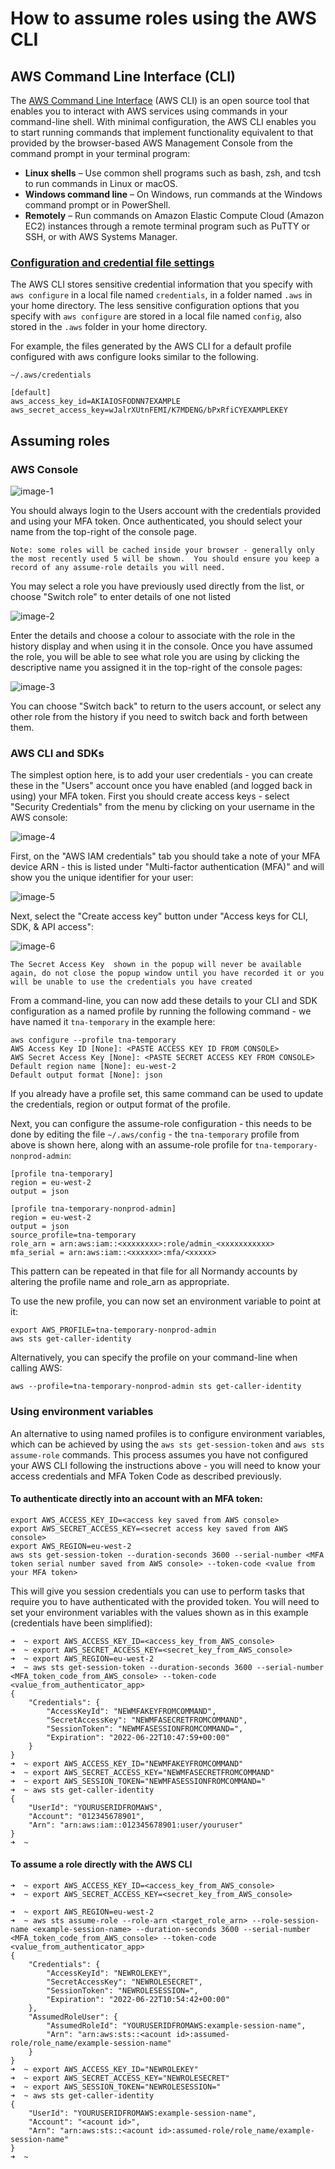 # How to assume roles using the AWS CLI

## AWS Command Line Interface (CLI)

The [AWS Command Line Interface](https://docs.aws.amazon.com/cli/latest/userguide/cli-chap-welcome.html) (AWS CLI) is an open source tool that enables you to interact with AWS services using commands in your command-line shell. With minimal configuration, the AWS CLI enables you to start running commands that implement functionality equivalent to that provided by the browser-based AWS Management Console from the command prompt in your terminal program:

- **Linux shells** – Use common shell programs such as bash, zsh, and tcsh to run commands in Linux or macOS.
- **Windows command line** – On Windows, run commands at the Windows command prompt or in PowerShell.
- **Remotely** – Run commands on Amazon Elastic Compute Cloud (Amazon EC2) instances through a remote terminal program such as PuTTY or SSH, or with AWS Systems Manager.

### [Configuration and credential file settings](https://docs.aws.amazon.com/cli/latest/userguide/cli-configure-files.html)

The AWS CLI stores sensitive credential information that you specify with `aws configure` in a local file named `credentials`, in a folder named `.aws` in your home directory. The less sensitive configuration options that you specify with `aws configure` are stored in a local file named `config`, also stored in the `.aws` folder in your home directory.

For example, the files generated by the AWS CLI for a default profile configured with aws configure looks similar to the following.

`~/.aws/credentials`

```
[default]
aws_access_key_id=AKIAIOSFODNN7EXAMPLE
aws_secret_access_key=wJalrXUtnFEMI/K7MDENG/bPxRfiCYEXAMPLEKEY
```

## Assuming roles

### AWS Console

![image-1](./images/image-1.png)

You should always login to the Users account with the credentials provided and using your MFA token.  Once authenticated, you should select your name from the top-right of the console page.

```
Note: some roles will be cached inside your browser - generally only the most recently used 5 will be shown.  You should ensure you keep a record of any assume-role details you will need.
```

You may select a role you have previously used directly from the list, or choose "Switch role" to enter details of one not listed

![image-2](./images/image-2.png)

Enter the details and choose a colour to associate with the role in the history display and when using it in the console.  Once you have assumed the role, you will be able to see what role you are using by clicking the descriptive name you assigned it in the top-right of the console pages:

![image-3](./images/image-3.png)

You can choose "Switch back" to return to the users account, or select any other role from the history if you need to switch back and forth between them.

### AWS CLI and SDKs

The simplest option here, is to add your user credentials - you can create these in the "Users" account once you have enabled (and logged back in using) your MFA token.  First you should create access keys - select "Security Credentials" from the menu by clicking on your username in the AWS console:

![image-4](./images/image-4.png)

First, on the "AWS IAM credentials" tab you should take a note of your MFA device ARN - this is listed under "Multi-factor authentication (MFA)" and will show you the unique identifier for your user:

![image-5](./images/image-5.png)

Next, select the "Create access key" button under "Access keys for CLI, SDK, & API access":

![image-6](./images/image-6.png)

```
The Secret Access Key  shown in the popup will never be available again, do not close the popup window until you have recorded it or you will be unable to use the credentials you have created
```

From a command-line, you can now add these details to your CLI and SDK configuration as a named profile by running the following command - we have named it `tna-temporary` in the example here:

```
aws configure --profile tna-temporary
AWS Access Key ID [None]: <PASTE ACCESS KEY ID FROM CONSOLE>
AWS Secret Access Key [None]: <PASTE SECRET ACCESS KEY FROM CONSOLE>
Default region name [None]: eu-west-2
Default output format [None]: json
```

If you already have a profile set, this same command can be used to update the credentials, region or output format of the profile.

Next, you can configure the assume-role configuration - this needs to be done by editing the file `~/.aws/config`  - the `tna-temporary`  profile from above is shown here, along with an assume-role profile for `tna-temporary-nonprod-admin`:

```
[profile tna-temporary]
region = eu-west-2
output = json
 
[profile tna-temporary-nonprod-admin]
region = eu-west-2
output = json
source_profile=tna-temporary
role_arn = arn:aws:iam::<xxxxxxxx>:role/admin_<xxxxxxxxxxx>
mfa_serial = arn:aws:iam::<xxxxxx>:mfa/<xxxxx>
```

This pattern can be repeated in that file for all Normandy accounts by altering the profile name and role_arn as appropriate.

To use the new profile, you can now set an environment variable to point at it:

```
export AWS_PROFILE=tna-temporary-nonprod-admin
aws sts get-caller-identity
```

Alternatively, you can specify the profile on your command-line when calling AWS:

```
aws --profile=tna-temporary-nonprod-admin sts get-caller-identity
```

### Using environment variables

An alternative to using named profiles is to configure environment variables, which can be achieved by using the `aws sts get-session-token` and `aws sts assume-role` commands.  This process assumes you have not configured your AWS CLI following the instructions above - you will need to know your access credentials and MFA Token Code as described previously.

#### To authenticate directly into an account with an MFA token:

```
export AWS_ACCESS_KEY_ID=<access key saved from AWS console>
export AWS_SECRET_ACCESS_KEY=<secret access key saved from AWS console>
export AWS_REGION=eu-west-2
aws sts get-session-token --duration-seconds 3600 --serial-number <MFA token serial number saved from AWS console> --token-code <value from your MFA token>
```

This will give you session credentials you can use to perform tasks that require you to have authenticated with the provided token.  You will need to set your environment variables with the values shown as in this example (credentials have been simplified):

```
➜  ~ export AWS_ACCESS_KEY_ID=<access_key_from_AWS_console>
➜  ~ export AWS_SECRET_ACCESS_KEY=<secret_key_from_AWS_console>
➜  ~ export AWS_REGION=eu-west-2
➜  ~ aws sts get-session-token --duration-seconds 3600 --serial-number <MFA_token_code_from_AWS_console> --token-code <value_from_authenticator_app>
{
    "Credentials": {
        "AccessKeyId": "NEWMFAKEYFROMCOMMAND",
        "SecretAccessKey": "NEWMFASECRETFROMCOMMAND",
        "SessionToken": "NEWMFASESSIONFROMCOMMAND=",
        "Expiration": "2022-06-22T10:47:59+00:00"
    }
}
➜  ~ export AWS_ACCESS_KEY_ID="NEWMFAKEYFROMCOMMAND"
➜  ~ export AWS_SECRET_ACCESS_KEY="NEWMFASECRETFROMCOMMAND"
➜  ~ export AWS_SESSION_TOKEN="NEWMFASESSIONFROMCOMMAND="
➜  ~ aws sts get-caller-identity
{
    "UserId": "YOURUSERIDFROMAWS",
    "Account": "012345678901",
    "Arn": "arn:aws:iam::012345678901:user/youruser"
}
➜  ~
```

#### To assume a role directly with the AWS CLI

```
➜  ~ export AWS_ACCESS_KEY_ID=<access_key_from_AWS_console>
➜  ~ export AWS_SECRET_ACCESS_KEY=<secret_key_from_AWS_console>
 
➜  ~ export AWS_REGION=eu-west-2
➜  ~ aws sts assume-role --role-arn <target_role_arn> --role-session-name <example-session-name> --duration-seconds 3600 --serial-number <MFA_token_code_from_AWS_console> --token-code <value_from_authenticator_app>
{
    "Credentials": {
        "AccessKeyId": "NEWROLEKEY",
        "SecretAccessKey": "NEWROLESECRET",
        "SessionToken": "NEWROLESESSION=",
        "Expiration": "2022-06-22T10:54:42+00:00"
    },
    "AssumedRoleUser": {
        "AssumedRoleId": "YOURUSERIDFROMAWS:example-session-name",
        "Arn": "arn:aws:sts::<acount id>:assumed-role/role_name/example-session-name"
    }
}
➜  ~ export AWS_ACCESS_KEY_ID="NEWROLEKEY"
➜  ~ export AWS_SECRET_ACCESS_KEY="NEWROLESECRET"
➜  ~ export AWS_SESSION_TOKEN="NEWROLESESSION="
➜  ~ aws sts get-caller-identity
{
    "UserId": "YOURUSERIDFROMAWS:example-session-name",
    "Account": "<acount id>",
    "Arn": "arn:aws:sts::<acount id>:assumed-role/role_name/example-session-name"
}
➜  ~
```
